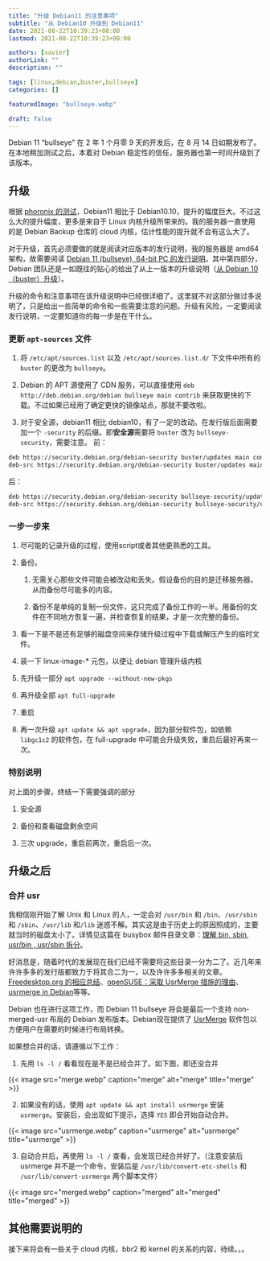 ```yaml
---
title: "升级 Debian11 的注意事项"
subtitle: "从 Debian10 升级到 Debian11"
date: 2021-08-22T10:39:23+08:00
lastmod: 2021-08-22T10:39:23+08:00

authors: [xavier]
authorLink: ""
description: ""

tags: [linux,debian,buster,bullseye]
categories: []

featuredImage: "bullseye.webp"

draft: false
---
```


Debian 11 “bullseye” 在 2 年 1 个月零 9 天的开发后，在 8 月 14 日如期发布了。在本地稍加测试之后，本着对 Debian 稳定性的信任，服务器也第一时间升级到了该版本。

<!--more-->

## 升级

根据 [phoronix 的测试](https://www.phoronix.com/scan.php?page=article&item=debian11-xeon-epyc&num=1)，Debian11 相比于 Debian10.10，提升的幅度巨大。不过这么大的提升幅度，更多是来自于 Linux 内核升级所带来的。我的服务器一直使用的是 Debian Backup 仓库的 cloud 内核，估计性能的提升就不会有这么大了。

对于升级，首先必须要做的就是阅读对应版本的发行说明，我的服务器是 amd64 架构，故需要阅读 [Debian 11 (bullseye), 64-bit PC 的发行说明](https://www.debian.org/releases/bullseye/amd64/release-notes/index.zh-cn.html)。其中第四部分，Debian 团队还是一如既往的贴心的给出了从上一版本的升级说明（[从 Debian 10（buster）升级](https://www.debian.org/releases/bullseye/amd64/release-notes/ch-upgrading.zh-cn.html)）。

升级的命令和注意事项在该升级说明中已经很详细了。这里就不对这部分做过多说明了，只是给出一些简单的命令和一些需要注意的问题。升级有风险，一定要阅读发行说明，一定要知道你的每一步是在干什么。

### 更新 `apt-sources` 文件

1. 将 `/etc/apt/sources.list` 以及 `/etc/apt/sources.list.d/` 下文件中所有的  `buster` 的更改为 `bullseye`。

2. Debian 的 APT 源使用了 CDN 服务，可以直接使用 `deb http://deb.debian.org/debian bullseye main contrib` 来获取更快的下载。不过如果已经用了确定更快的镜像站点，那就不要改啦。

3. 对于安全源，debian11 相比 debian10，有了一定的改动。在发行版后面需要加一个 `-security` 的后缀。即**安全源**需要将 `buster` 改为 `bullseye-security`，需要注意。
前：

``` bash
deb https://security.debian.org/debian-security buster/updates main contrib
deb-src https://security.debian.org/debian-security buster/updates main contrib
```

后：

``` bash
deb https://security.debian.org/debian-security bullseye-security/updates main contrib
deb-src https://security.debian.org/debian-security bullseye-security/updates main contrib
```

### 一步一步来

1. 尽可能的记录升级的过程，使用script或者其他更熟悉的工具。

2. 备份。

   1. 无需关心那些文件可能会被改动和丢失。假设备份的目的是迁移服务器，从而备份尽可能多的内容。

   2. 备份不是单纯的复制一份文件，这只完成了备份工作的一半。用备份的文件在不同地方恢复一遍，并检查恢复的结果，才是一次完整的备份。

3. 看一下是不是还有足够的磁盘空间来存储升级过程中下载或解压产生的临时文件。

4. 装一下 linux-image-* 元包，以便让 debian 管理升级内核

5. 先升级一部分 `apt upgrade --without-new-pkgs`

6. 再升级全部 `apt full-upgrade`

7. 重启

8. 再一次升级 `apt update && apt upgrade`，因为部分软件包，如依赖 `libgc1c2` 的软件包，在 full-upgrade 中可能会升级失败，重启后最好再来一次。

### 特别说明

对上面的步骤，终结一下需要强调的部分

1. 安全源

2. 备份和查看磁盘剩余空间

3. 三次 upgrade，重启前两次，重启后一次。

## 升级之后

### 合并 usr

我相信刚开始了解 Unix 和 Linux 的人，一定会对 `/usr/bin` 和 `/bin`、`/usr/sbin` 和 `/sbin`、`/usr/lib` 和`/lib` 迷惑不解。其实这是由于历史上的原因照成的，主要就当时的磁盘太小了。详情见这篇在 busybox 邮件目录文章：[理解 bin, sbin, usr/bin , usr/sbin 拆分](http://lists.busybox.net/pipermail/busybox/2010-December/074114.html)。

好消息是，随着时代的发展现在我们已经不需要将这些目录一分为二了。近几年来许许多多的发行版都致力于将其合二为一，以及许许多多相关的文章。 [Freedesktop.org 的相应总结](https://www.freedesktop.org/wiki/Software/systemd/TheCaseForTheUsrMerge)、[openSUSE：采取 UsrMerge 措施的理由](https://suse.org.cn/%E6%8A%80%E6%9C%AF%E6%96%87%E7%AB%A0/2021/04/28/%E9%87%87%E5%8F%96-UsrMerge-%E6%8E%AA%E6%96%BD%E7%9A%84%E7%90%86%E7%94%B1.html)、[usrmerge in Debian](https://szlin.me/2017/12/28/usrmerge-in-debian/)等等。

Debian 也在进行这项工作，而 Debian 11 bullseye 将会是最后一个支持 non-merged-usr 布局的 Debian 发布版本。Debian现在提供了 [UsrMerge](https://wiki.debian.org/UsrMerge) 软件包以方便用户在需要的时候进行布局转换。

如果想合并的话，请遵循以下工作：

1. 先用 `ls -l /` 看看现在是不是已经合并了。如下图，即还没合并

{{< image src="merge.webp" caption="merge" alt="merge" title="merge" >}}

2. 如果没有的话，使用 `apt update && apt install usrmerge` 安装 `usrmerge`。安装后，会出现如下提示，选择 `YES` 即会开始自动合并。

{{< image src="usrmerge.webp" caption="usrmerge" alt="usrmerge" title="usrmerge" >}}

3. 自动合并后，再使用 `ls -l /` 查看，会发现已经合并好了。（注意安装后 usrmerge 并不是一个命令，安装后是 `/usr/lib/convert-etc-shells` 和 `/usr/lib/convert-usrmerge` 两个脚本文件）

{{< image src="merged.webp" caption="merged" alt="merged" title="merged" >}}

## 其他需要说明的

接下来将会有一些关于 cloud 内核，bbr2 和 kernel 的关系的内容，待续。。。
